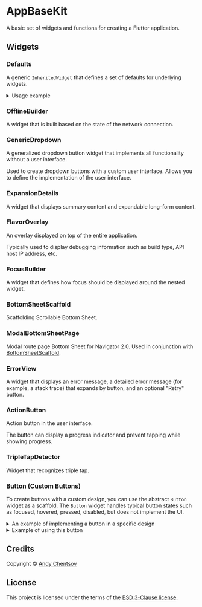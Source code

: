 # AppBaseKit

A basic set of widgets and functions for creating a Flutter application.


## Widgets

### Defaults

A generic `InheritedWidget` that defines a set of defaults for underlying widgets.

<details>
  <summary>Usage example</summary>

```dart
// Defaults class
class ActionButtonDefaults implements DefaultsData {

  static ActionButtonDefaults defaults = ActionButtonDefaults(
    builder: (context, child, onPressed) => ElevatedButton(
      onPressed: onPressed,
      child: child,
    ),
  );

  final Widget Function(BuildContext context, Widget child, VoidCallback? onPressed) builder;

  ActionButtonDefaults({
    required this.builder,
  });

}

// Widget that uses defaults
class ActionButton extends StatelessWidget {

  final Widget child;
  final VoidCallback? onPressed;

  const ActionButton({
    required this.child,
    required this.onPressed,
  });

  @override
  Widget build(BuildContext context) {
    // Getting defaults
    final settings = Defaults.defaultsOf<ActionButtonDefaults>(context, ActionButtonDefaults.defaults);

    return ConstrainedBox(
      constraints: const BoxConstraints(
        minWidth: 200,
      ),
      child: settings.builder(
        context,
        child,
        onPressed,
      ),
    );
  }

}

void main() {
  runApp(MyApp());
}

class MyApp extends StatelessWidget {
  @override
  Widget build(BuildContext context) {
    return MaterialApp(
      theme: ThemeData.light(),
      debugShowCheckedModeBanner: false,
      home: Scaffold(
        body: Center(
          child: Column(
            mainAxisSize: MainAxisSize.min,
            children: [

              // Defining defaults for underlying widgets
              Defaults(
                [
                  ActionButtonDefaults(
                    builder: (context, child, onPressed) => OutlinedButton(
                      onPressed: onPressed,
                      child: child,
                    ),
                  ),
                ],
                child: MyWidget(),
              ),

              //
              const Divider(),

              //
              MyWidget(),
            ],
          ),
        ),
      ),
    );
  }
}

class MyWidget extends StatelessWidget {
  @override
  Widget build(BuildContext context) {
    return ActionButton(
      onPressed: () {},
      child: const Text('OK'),
    );
  }
}
```
</details>


### OfflineBuilder

A widget that is built based on the state of the network connection.


### GenericDropdown

A generalized dropdown button widget that implements all functionality without a user interface.

Used to create dropdown buttons with a custom user interface. Allows you to define the implementation of the user interface.


### ExpansionDetails

A widget that displays summary content and expandable long-form content.


### FlavorOverlay

An overlay displayed on top of the entire application.

Typically used to display debugging information such as build type, API host IP address, etc.


### FocusBuilder

A widget that defines how focus should be displayed around the nested widget.


### BottomSheetScaffold

Scaffolding Scrollable Bottom Sheet.


### ModalBottomSheetPage

Modal route page Bottom Sheet for Navigator 2.0. Used in conjunction with [BottomSheetScaffold](#bottomsheetscaffold).


### ErrorView

A widget that displays an error message, a detailed error message (for example, a stack trace) that expands by button, and an optional "Retry" button.


### ActionButton

Action button in the user interface.

The button can display a progress indicator and
prevent tapping while showing progress.


### TripleTapDetector

Widget that recognizes triple tap.


### Button (Custom Buttons)

To create buttons with a custom design, you can use the abstract `Button` widget as a scaffold. The `Button` widget handles typical button states such as focused, hovered, pressed, disabled, but does not implement the UI.

<details>
  <summary>An example of implementing a button in a specific design</summary>

```dart
class PrimaryButton extends Button {
  static const animationDuration = Duration(milliseconds: 300);

  const PrimaryButton({
    super.key,
    required super.onPressed,
    required super.child,
    super.enabled,
    super.autofocus,
    super.focusNode,
    super.canRequestFocus,
    super.enableFeedback,
  }) : super(
          pressedDuration: animationDuration,
        );

  @override
  Widget builder(BuildContext context, Set<ButtonState> states, Widget child) {
    return AnimatedContainer(
      duration: animationDuration,
      curve: Curves.easeInOut,
      decoration: BoxDecoration(
        borderRadius: BorderRadius.circular(6),
        border: switch (states) {
          Set<ButtonState>() when states.contains(ButtonState.focused) => Border.all(color: Colors.teal, width: 2.0),
          Set<ButtonState>() => Border.all(color: Colors.transparent, width: 2.0),
        },
        color: switch (states) {
          Set<ButtonState>() when states.contains(ButtonState.pressed) => Colors.teal.shade300,
          Set<ButtonState>() when states.contains(ButtonState.hovered) => Colors.teal.shade200,
          Set<ButtonState>() when states.contains(ButtonState.disabled) => Colors.grey.shade300,
          _ => Colors.teal.shade100,
        },
      ),
      child: Padding(
        padding: const EdgeInsets.symmetric(horizontal: 16, vertical: 12),
        child: child,
      ),
    );
  }
}
```
</details>

<details>
  <summary>Example of using this button</summary>

```dart
PrimaryButton(
  onPressed: () {
    print('Primary Button Pressed!');
  },
  child: const Text('Primary Button'),
),
```
</details>


## Credits

Copyright &copy; [Andy Chentsov](https://github.com/andyduke/)


## License

This project is licensed under the terms of the [BSD 3-Clause license](LICENSE).
